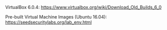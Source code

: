 VirtualBox 6.0.4: https://www.virtualbox.org/wiki/Download_Old_Builds_6_0

Pre-built Virtual Machine Images (Ubuntu 16.04): https://seedsecuritylabs.org/lab_env.html

